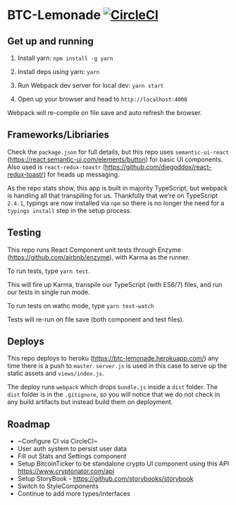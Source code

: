# BTC-Lemonade [![CircleCI](https://circleci.com/gh/brentoneill/btc-lemonade.svg?style=svg)](https://circleci.com/gh/brentoneill/btc-lemonade)

## Get up and running
1. Install yarn: `npm install -g yarn`

2. Install deps using yarn: `yarn`

3. Run Webpack dev server for local dev: `yarn start`

4. Open up your browser and head to `http://localhost:4000`

Webpack will re-compile on file save and auto refresh the browser.

## Frameworks/Libriaries

Check the `package.json` for full details, but this repo uses `semantic-ui-react` (https://react.semantic-ui.com/elements/button) for basic UI components. Also used is `react-redux-toastr` (https://github.com/diegoddox/react-redux-toastr) for heads up messaging.

As the repo stats show, this app is built in majority TypeScript, but webpack is handling all that transpiling for us. Thankfully that we're on TypeScript `2.4.1`, typings are now installed via `npm` so there is no longer the need for a `typings install` step in the setup process.

## Testing

This repo runs React Component unit tests through Enzyme (https://github.com/airbnb/enzyme), with Karma as the runner.

To run tests, type `yarn test`.

This will fire up Karma, transpile our TypeScript (with ES6/7) files, and run our tests in single run mode.

To run tests on wathc mode, type `yarn test-watch`

Tests will re-run on file save (both component and test files).

## Deploys

This repo deploys to heroku (https://btc-lemonade.herokuapp.com/) any time there is a push to `master`. `server.js` is used in this case to serve up the static assets and `views/index.js`. 

The deploy runs `webpack` which drops `bundle.js` inside a `dist` folder. The `dist` folder is in the `.gitignore`, so you will notice that we do not check in any build artifacts but instead build them on deployment.

## Roadmap

- ~Configure CI via CircleCI~
- User auth system to persist user data
- Fill out Stats and Settings component
- Setup BitcoinTicker to be standalone crypto UI component using this API https://www.cryptonator.com/api
- Setup StoryBook - https://github.com/storybooks/storybook
- Switch to StyleComponents
- Continue to add more types/interfaces
